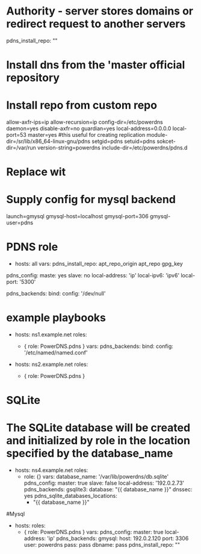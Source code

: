 # Authority - server stores domains or redirect request to another servers
pdns_install_repo: ""

# Install dns from the 'master official repository
# Install repo from custom repo

allow-axfr-ips=ip <ip of secondary nameserver>
allow-recursion=ip
config-dir=/etc/powerdns
daemon=yes
disable-axfr=no
guardian=yes
local-address=0.0.0.0
local-port=53
master=yes #this useful for creating replication
module-dir=/sr/lib/x86_64-linux-gnu/pdns
setgid=pdns
setuid=pdns
sokcet-dir=/var/run
version-string=powerdns
include-dir=/etc/powerdns/pdns.d

# Replace <ip of sec nameserver> wit
# Supply config for mysql backend

launch=gmysql
gmysql-host=localhost
gmysql-port=306
gmysql-user=pdns


# PDNS role
- hosts: all
  vars:
    pdns_install_repo:
        apt_repo_origin
        apt_repo
        gpg_key

pdns_config:
    maste: yes
    slave: no
    local-address: 'ip'
    local-ipv6: 'ipv6'
    local-port: '5300'

pdns_backends:
    bind:
        config: '/dev/null'

# example playbooks
- hosts: ns1.example.net
  roles:
    - { role: PowerDNS.pdns }
  vars:
    pdns_backends:
        bind:
            config: '/etc/named/named.conf'

- hosts: ns2.example.net
  roles:
    - { role: PowerDNS.pdns }

# SQLite
# The SQLite database will be created and initialized by role in the location specified by the database_name
- hosts: ns4.example.net
  roles:
    - role: {}
  vars:
    database_name: '/var/lib/powerdns/db.sqlite'
    pdns_config:
        master: true
        slave: false
        local-address: '192.0.2.73'
    pdns_backends:
        gsqlite3:
            database: "{{ database_name }}"
            dnssec: yes
    pdns_sqlite_databases_locations:
        - "{{ database_name }}"

#Mysql
- hosts:
  roles:
    - { role: PowerDNS.pdns }
  vars:
    pdns_config:
        master: true
        local-address: 'ip'
    pdns_backends:
        gmysql:
            host: 192.0.2.120
            port: 3306
            user: powerdns
            pass: pass
            dbname: pass
    pdns_install_repo: ""